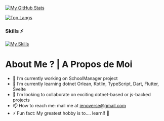 [![My GitHub Stats](https://github-readme-stats-git-masterrstaa-rickstaa.vercel.app/api?username=ergen35&count_private=true&show_icons=true&theme=default&include_all_commits=true)](https://github.com/ergen35/github-readme-stats)

[![Top Langs](https://github-readme-stats-git-masterrstaa-rickstaa.vercel.app/api/top-langs/?username=ergen35&layout=compact)](https://github.com/anuraghazra/github-readme-stats)

### Skills ⚡
[![My Skills](https://skills.thijs.gg/icons?i=cs,js,dotnet,nodejs,kotlin,css,html,ts,mysql,svelte,dart,sqlite,java,mongodb,python,github,docker,git])](https://skills.thijs.gg) 

# About Me ? | A Propos de Moi
- 🔭 I’m currently working on SchoolManager project
- 🌱 I’m currently learning dotnet Orlean, Kotlin, TypeScript, Dart, Flutter, Svelte
- 👯 I’m looking to collaborate on exciting dotnet-based or js-backed projects
- 📫 How to reach me: mail me at ienoverse@gmail.com
- ⚡ Fun fact: My greatest hobby is to.... learn!! 👀
